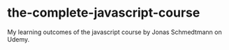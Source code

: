 # the-complete-javascript-course
My learning outcomes of the javascript course by Jonas Schmedtmann on Udemy.

